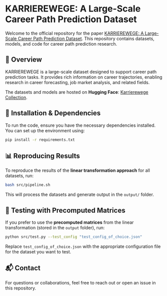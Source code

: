 # KARRIEREWEGE: A Large-Scale Career Path Prediction Dataset

Welcome to the official repository for the paper [KARRIEREWEGE: A Large-Scale Career Path Prediction Dataset](https://arxiv.org/abs/2412.14612). This repository contains datasets, models, and code for career path prediction research.

## 🚀 Overview
KARRIEREWEGE is a large-scale dataset designed to support career path prediction tasks. It provides rich information on career trajectories, enabling research in career forecasting, job market analysis, and related fields.

The datasets and models are hosted on **Hugging Face**: [Karrierewege Collection](https://huggingface.co/collections/ElenaSenger/karrierewege-67c5bdd7d60a81183b28079d).


## 🔧 Installation & Dependencies
To run the code, ensure you have the necessary dependencies installed. You can set up the environment using:
```bash
pip install -r requirements.txt
```

## 📊 Reproducing Results
To reproduce the results of the **linear transformation approach** for all datasets, run:
```bash
bash src/pipeline.sh
```
This will process the datasets and generate output in the `output/` folder.

## 🧪 Testing with Precomputed Matrices
If you prefer to use the **precomputed matrices** from the linear transformation (stored in the `output` folder), run:
```bash
python src/test.py --test_config "test_config_of_choice.json"
```
Replace `test_config_of_choice.json` with the appropriate configuration file for the dataset you want to test.

## 📬 Contact
For questions or collaborations, feel free to reach out or open an issue in this repository.

